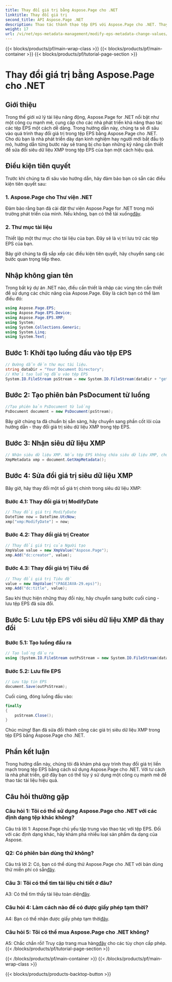 ```yaml
---
title: Thay đổi giá trị bằng Aspose.Page cho .NET
linktitle: Thay đổi giá trị
second_title: API Aspose.Page .NET
description: Thao tác thành thạo tệp EPS với Aspose.Page cho .NET. Thay đổi giá trị siêu dữ liệu XMP một cách dễ dàng.
weight: 17
url: /vi/net/eps-metadata-management/modify-eps-metadata-change-values/
---
```


{{< blocks/products/pf/main-wrap-class >}}
{{< blocks/products/pf/main-container >}}
{{< blocks/products/pf/tutorial-page-section >}}

# Thay đổi giá trị bằng Aspose.Page cho .NET

## Giới thiệu

Trong thế giới xử lý tài liệu năng động, Aspose.Page for .NET nổi bật như một công cụ mạnh mẽ, cung cấp cho các nhà phát triển khả năng thao tác các tệp EPS một cách dễ dàng. Trong hướng dẫn này, chúng ta sẽ đi sâu vào quá trình thay đổi giá trị trong tệp EPS bằng Aspose.Page cho .NET. Cho dù bạn là nhà phát triển dày dạn kinh nghiệm hay người mới bắt đầu tò mò, hướng dẫn từng bước này sẽ trang bị cho bạn những kỹ năng cần thiết để sửa đổi siêu dữ liệu XMP trong tệp EPS của bạn một cách hiệu quả.

## Điều kiện tiên quyết

Trước khi chúng ta đi sâu vào hướng dẫn, hãy đảm bảo bạn có sẵn các điều kiện tiên quyết sau:

### 1. Aspose.Page cho Thư viện .NET

Đảm bảo rằng bạn đã cài đặt thư viện Aspose.Page for .NET trong môi trường phát triển của mình. Nếu không, bạn có thể tải xuống[đây](https://releases.aspose.com/page/net/).

### 2. Thư mục tài liệu

Thiết lập một thư mục cho tài liệu của bạn. Đây sẽ là vị trí lưu trữ các tệp EPS của bạn.

Bây giờ chúng ta đã sắp xếp các điều kiện tiên quyết, hãy chuyển sang các bước quan trọng tiếp theo.

## Nhập không gian tên

Trong bất kỳ dự án .NET nào, điều cần thiết là nhập các vùng tên cần thiết để sử dụng các chức năng của Aspose.Page. Đây là cách bạn có thể làm điều đó:

```csharp
using Aspose.Page.EPS;
using Aspose.Page.EPS.Device;
using Aspose.Page.EPS.XMP;
using System;
using System.Collections.Generic;
using System.Linq;
using System.Text;
```

## Bước 1: Khởi tạo luồng đầu vào tệp EPS

```csharp
// Đường dẫn đến thư mục tài liệu.
string dataDir = "Your Document Directory";
// Khởi tạo luồng đầu vào tệp EPS
System.IO.FileStream psStream = new System.IO.FileStream(dataDir + "get_input.eps", System.IO.FileMode.Open, System.IO.FileAccess.Read);
```

## Bước 2: Tạo phiên bản PsDocument từ luồng

```csharp
//Tạo phiên bản PsDocument từ luồng
PsDocument document = new PsDocument(psStream);
```

Bây giờ chúng ta đã chuẩn bị sẵn sàng, hãy chuyển sang phần cốt lõi của hướng dẫn - thay đổi giá trị siêu dữ liệu XMP trong tệp EPS.

## Bước 3: Nhận siêu dữ liệu XMP

```csharp
// Nhận siêu dữ liệu XMP. Nếu tệp EPS không chứa siêu dữ liệu XMP, chúng tôi sẽ nhận được tệp mới chứa các giá trị từ nhận xét siêu dữ liệu PS (%%Creator, %%CreatDate, %%Title, v.v.)
XmpMetadata xmp = document.GetXmpMetadata();
```

## Bước 4: Sửa đổi giá trị siêu dữ liệu XMP

Bây giờ, hãy thay đổi một số giá trị chính trong siêu dữ liệu XMP:

### Bước 4.1: Thay đổi giá trị ModifyDate

```csharp
// Thay đổi giá trị ModifyDate
DateTime now = DateTime.UtcNow;
xmp["xmp:ModifyDate"] = now;
```

### Bước 4.2: Thay đổi giá trị Creator

```csharp
// Thay đổi giá trị của Người tạo
XmpValue value = new XmpValue("Aspose.Page");
xmp.Add("dc:creator", value);
```

### Bước 4.3: Thay đổi giá trị Tiêu đề

```csharp
// Thay đổi giá trị Tiêu đề
value = new XmpValue("(PAGEJAVA-29.eps)");
xmp.Add("dc:title", value);
```

Sau khi thực hiện những thay đổi này, hãy chuyển sang bước cuối cùng - lưu tệp EPS đã sửa đổi.

## Bước 5: Lưu tệp EPS với siêu dữ liệu XMP đã thay đổi

### Bước 5.1: Tạo luồng đầu ra

```csharp
// Tạo luồng đầu ra
using (System.IO.FileStream outPsStream = new System.IO.FileStream(dataDir + "change_values_output.eps", System.IO.FileMode.Create, System.IO.FileAccess.Write))
```

### Bước 5.2: Lưu file EPS

```csharp
// Lưu tập tin EPS
document.Save(outPsStream);
```

Cuối cùng, đóng luồng đầu vào:

```csharp
finally
{
    psStream.Close();
}
```

Chúc mừng! Bạn đã sửa đổi thành công các giá trị siêu dữ liệu XMP trong tệp EPS bằng Aspose.Page cho .NET.

## Phần kết luận

Trong hướng dẫn này, chúng tôi đã khám phá quy trình thay đổi giá trị liền mạch trong tệp EPS bằng cách sử dụng Aspose.Page cho .NET. Với tư cách là nhà phát triển, giờ đây bạn có thể tùy ý sử dụng một công cụ mạnh mẽ để thao tác tài liệu hiệu quả.

## Câu hỏi thường gặp

### Câu hỏi 1: Tôi có thể sử dụng Aspose.Page cho .NET với các định dạng tệp khác không?

Câu trả lời 1: Aspose.Page chủ yếu tập trung vào thao tác với tệp EPS. Đối với các định dạng khác, hãy khám phá nhiều loại sản phẩm đa dạng của Aspose.

### Q2: Có phiên bản dùng thử không?

 Câu trả lời 2: Có, bạn có thể dùng thử Aspose.Page cho .NET với bản dùng thử miễn phí có sẵn[đây](https://releases.aspose.com/).

### Câu 3: Tôi có thể tìm tài liệu chi tiết ở đâu?

 A3: Có thể tìm thấy tài liệu toàn diện[đây](https://reference.aspose.com/page/net/).

### Câu hỏi 4: Làm cách nào để có được giấy phép tạm thời?

 A4: Bạn có thể nhận được giấy phép tạm thời[đây](https://purchase.aspose.com/temporary-license/).

### Câu hỏi 5: Tôi có thể mua Aspose.Page cho .NET không?

 A5: Chắc chắn rồi! Truy cập trang mua hàng[đây](https://purchase.aspose.com/buy) cho các tùy chọn cấp phép.
{{< /blocks/products/pf/tutorial-page-section >}}

{{< /blocks/products/pf/main-container >}}
{{< /blocks/products/pf/main-wrap-class >}}

{{< blocks/products/products-backtop-button >}}
